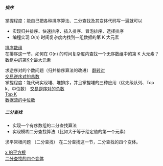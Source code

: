 ##### 排序

掌握程度：能自己把各种排序算法、二分查找及其变体代码写一遍就可以

* 实现归并排序、快速排序、插入排序、冒泡排序、选择排序
* 编程实现 O(n) 时间复杂度内找到一组数据的第 K 大元素

[排序数组](../../src/main/java/com/kandy/algorithm/week05/L01_C912排序数组.java)<br/>
在排序这一节，如何在 O(n) 的时间复杂度内查找一个无序数组中的第 K 大元素？
[数组中的第K个最大元素](../../src/main/java/com/kandy/algorithm/week05/L04_C215数组中的第K个最大元素.java)<br/>

求逆序对的个数问题（归并排序算法的改进）
[翻转对](../../src/main/java/com/kandy/algorithm/week05/L06_C493翻转对.java)<br/>
[交易逆序对的总数](https://leetcode.cn/problems/shu-zu-zhong-de-ni-xu-dui-lcof/description/)<br/>
掌握程度：能代码实现堆、堆排序，并且掌握堆的三种应用（优先级队列、Top k、中位数）
[交易逆序对的总数](../../src/main/java/com/kandy/algorithm/week05/Offer040最小的k个数.java)<br/>
[Top K](../../src/main/java/com/kandy/algorithm/week05/LC347前K个高频元素.java)<br/>
[数据流的中位数](../../src/main/java/com/kandy/algorithm/week05/数据流中位数MedianFinder.java)<br/>



##### 二分查找
* 实现一个有序数组的二分查找算法
* 实现模糊二分查找算法（比如大于等于给定值的第一个元素）

求平常根问题 （二分查找）
在二分查找这一节，二分查找的四个变体。

[x 的平方根](../../src/main/java/com/kandy/algorithm/week04/L08_C69x的平方根.java)<br/>
[二分查找的四个变体](../../src/main/java/com/kandy/algorithm/week04/L07_C34在排序数组中查找元素的第一个和最后一个位置.java)<br/>
